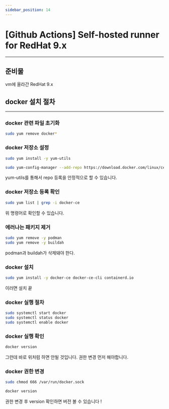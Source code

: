 ```yaml
---
sidebar_position: 14
---
```


# [Github Actions] Self-hosted runner for RedHat 9.x
---


## 준비물

vm에 올라간 RedHat 9.x

##

## docker 설치 절차
---

### docker 관련 파일 초기화

```bash
sudo yum remove docker*
```

### docker 저장소 설정

```bash
sudo yum install -y yum-utils
```

```bash
sudo yum-config-manager --add-repo https://download.docker.com/linux/centos/docker-ce.repo
```

yum-utils를 통해서 repo 등록을 안정적으로 할 수 있습니다.

### docker 저장소 등록 확인

```bash
sudo yum list | grep -i docker-ce
```

위 명령어로 확인할 수 있습니다.

### 에러나는 패키지 제거

```bash
sudo yum remove -y podman
sudo yum remove -y buildah
```

podman과 buildah가 삭제돼야 한다.

### docker 설치

```bash
sudo yum install -y docker-ce docker-ce-cli containerd.io
```

이러면 설치 끝

### docker 실행 절차

```bash
sudo systemctl start docker
sudo systemctl status docker
sudo systemctl enable docker
```

### docker 실행 확인

```bash
docker version
```

그런데 바로 위처럼 하면 안될 것입니다. 권한 변경 먼저 해야합니다.

### docker 권한 변경

```bash
sudo chmod 666 /var/run/docker.sock
```

```bash
docker version
```

권한 변경 후 version 확인하면 버전 볼 수 있습니다 !